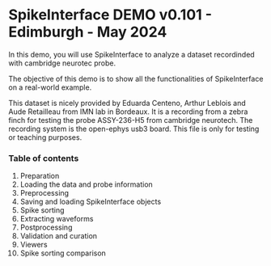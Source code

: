 # SpikeInterface DEMO v0.101 - Edimburgh - May 2024


In this demo, you will use SpikeInterface to analyze a dataset recordinded with cambridge neurotec probe.

The objective of this demo is to show all the functionalities of SpikeInterface on a real-world example.

This dataset is nicely provided by Eduarda Centeno, Arthur Leblois and Aude Retailleau from IMN lab in Bordeaux.
It is a recording from a zebra finch for testing the probe ASSY-236-H5 from cambridge neurotech.
The recording system is the open-ephys usb3 board.
This file is only for testing or teaching purposes.


### Table of contents

1. Preparation
2. Loading the data and probe information
3. Preprocessing
4. Saving and loading SpikeInterface objects
5. Spike sorting
6. Extracting waveforms
7. Postprocessing
8. Validation and curation
9. Viewers
10. Spike sorting comparison
